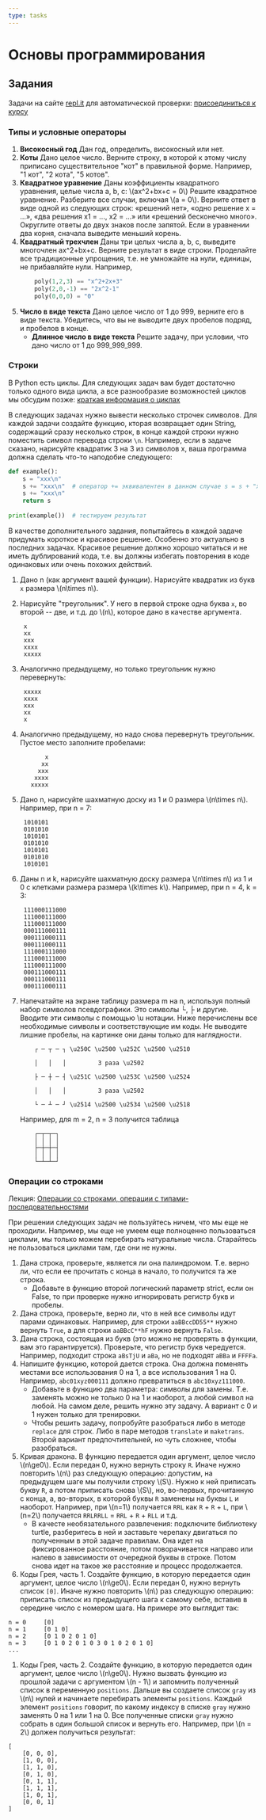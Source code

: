 ```yaml
---
type: tasks
---
```


# Основы программирования

## Задания

Задачи на сайте [repl.it](http://repl.it) для автоматической проверки:
[присоединиться к курсу](https://repl.it/classroom/invite/Y4lXO57)

### Типы и условные операторы
1. **Високосный год** Дан год, определить, високосный или нет.
1. **Коты** Дано целое число. Верните строку, в которой к этому числу приписано существительное "кот"
в правильной форме. Например, "1 кот", "2 кота", "5 котов".
1. **Квадратное уравнение** Даны коэффициенты квадратного уравнения, целые числа a, b, c: \\(ax^2+bx+c = 0\\) Решите квадратное уравнение.
Разберите все случаи, включая \\(a = 0\\). Верните ответ в виде одной из следующих строк: «решений нет», «одно решение x = ...»,
«два решения x1 = ..., x2 = ...» или «решений бесконечно много». Округлите ответы до двух знаков после запятой.
Если в уравнении два корня, сначала выведите меньший корень.
1. **Квадратный трехчлен** Даны три целых числа a, b, с, выведите многочлен ax^2+bx+с. Верните результат в виде строки.
Проделайте все традиционные упрощения, т.е. не умножайте на нули, единицы, не прибавляйте нули. Например,
    ```python
        poly(1,2,3) == "x^2+2x+3"
        poly(2,0,-1) == "2x^2-1"
        poly(0,0,0) = "0"
    ```
1. **Число в виде текста** Дано целое число от 1 до 999, верните его в виде текста. Убедитесь, что вы не выводите двух пробелов подряд,
и пробелов в конце.
    * **Длинное число в виде текста** Решите задачу, при условии, что дано число от 1 до 999_999_999.

### Строки
В Python есть циклы. Для следующих задач вам будет достаточно только одного вида цикла, а все разнообразие возможностей циклов мы обсудим позже: [краткая информация о циклах](loops.md)

В следующих задачах нужно вывести несколько строчек символов. Для каждой задачи создайте функцию, кторая возвращает один String, содержащий сразу несколько строк, в конце каждой строки нужно поместить символ перевода строки `\n`. Например, если в задаче сказано, нарисуйте квадратик 3 на 3 из символов x, ваша программа должна сделать
что-то наподобие следующего:
```python
def example():
    s = "xxx\n"
    s += "xxx\n"  # оператор += эквивалентен в данном случае s = s + "xxx\n"
    s += "xxx\n"
    return s
    
print(example())  # тестируем результат
```

В качестве дополнительного задания, попытайтесь в каждой задаче придумать короткое и красивое решение. Особенно это актуально в последних задачах. Красивое решение должно хорошо читаться и не иметь дублирований кода, т.е. вы должны избегать повторения
в коде одинаковых или очень похожих действий.

1. Дано n (как аргумент вашей функции). Нарисуйте квадратик из букв `x` размера \\(n\\times n\\).
1. Нарисуйте "треугольник". У него в первой строке одна буква `x`, во второй -- две, и т.д. до \\(n\\), которое дано в качестве аргумента.

        x
        xx
        xxx
        xxxx
        xxxxx
        
1. Аналогично предыдущему, но только треугольник нужно перевернуть:

        xxxxx
        xxxx
        xxx
        xx
        x
        
1. Аналогично предыдущему, но надо снова перевернуть треугольник. Пустое место заполните пробелами:

              x
             xx
            xxx
           xxxx
          xxxxx
          
1. Дано n, нарисуйте шахматную доску из 1 и 0 размера \\(n\\times n\\). Например, при n = 7:

        1010101
        0101010
        1010101
        0101010
        1010101
        0101010
        1010101
        
1. Даны n и k, нарисуйте шахматную доску размера \\(n\\times n\\) из 1 и 0 с клетками размера размера \\(k\\times k\\). Например,
при n = 4, k = 3:

        111000111000
        111000111000
        111000111000
        000111000111
        000111000111
        000111000111
        111000111000
        111000111000
        111000111000
        000111000111
        000111000111
        000111000111
        
1. Напечатайте на экране таблицу размера m на n, используя полный набор символов псевдографики. Это символы └, ├ и другие. Вводите эти символы с помощью \u нотации. Ниже перечислены все необходимые символы и соответствующие им коды. Не выводите лишние пробелы, на картинке они даны только для наглядности.
    ```
        ┌ ─ ┬ ─ ┐ \u250C \u2500 \u252C \u2500 \u2510

        │   │   │         3 раза \u2502

        ├ ─ ┼ ─ ┤ \u251C \u2500 \u253C \u2500 \u2524

        │   │   │         3 раза \u2502

        └ ─ ┴ ─ ┘ \u2514 \u2500 \u2534 \u2500 \u2518
    ```
    Например, для m = 2, n = 3 получится таблица
    ```
        ┌─┬─┬─┐
        │ │ │ │
        ├─┼─┼─┤
        │ │ │ │
        └─┴─┴─┘
    ```

### Операции со строками

Лекция: [Операции со строками, операции с типами-последовательностями](http://nbviewer.jupyter.org/github/iposov/students-site/blob/master/18fall/programming_basics/python-strings-sequences.ipynb)

При решении следующих задач не пользуйтесь ничем, что мы еще не проходили. Например, мы еще не умеем еще полноценно пользоваться циклами, мы только можем перебирать натуральные числа. Старайтесь не пользоваться циклами там, где они не нужны.

1. Дана строка, проверьте, является ли она палиндромом. Т.е. верно ли, что если ее прочитать с конца в начало, то получится та же строка.
    * Добавьте в функцию второй логический параметр strict, если он False, то при проверке нужно игнорировать регистр букв и пробелы.
1. Дана строка, проверьте, верно ли, что в ней все символы идут парами одинаковых. Например, для строки `aaBBccDD55**` нужно вернуть `True`, а для строки `aaBBcC**hF` нужно вернуть `False`.
1. Дана строка, состоящая из букв (это можно не проверять в функции, вам это гарантируется). Проверьте, что регистр букв чередуется. Например, подходит строка `aBsTjU` и `aBa`, но не подходят `aBBa` и `FFFFa`.
1. Напишите функцию, которой дается строка. Она должна поменять местами все использования 0 на 1, а все использования 1 на 0. Например,
`abc01xyz000111` должно превратиться в `abc10xyz111000`.
    * Добавьте в функцию два параметра: символы для замены. Т.е. заменять можно не только 0 на 1 и наоборот, а любой символ на любой. На самом деле, решить нужно эту задачу. А вариант с 0 и 1 нужен только для тренировки.
    * Чтобы решить задачу, попробуйте разобраться либо в методе `replace` для строк. Либо в паре методов `translate` и `maketrans`. Второй вариант предпочтительней, но чуть сложнее, чтобы разобраться.
1. Кривая дракона. В функцию передается один аргумент, целое число \\(n\\ge0\\). Если передан 0, нужно вернуть строку `R`. Иначе нужно повторить \\(n\\) раз следующую операцию: допустим, на предыдущем шаге мы получили строку \\(S\\). Нужно к ней приписать букву `R`, а потом приписать снова \\(S\\), но, во-первых, прочитанную с конца, а, во-вторых, в которой буквы `R` заменены на буквы `L` и наоборот. Например, при \\(n=1\\) получается `RRL` как `R` + `R` + `L`, при \\(n=2\\) получается `RRLRRLL` = `RRL` + `R` + `RLL` и т.д.
    * В качесте необязательного развлечения: подключите библиотеку turtle, разберитесь в ней и заставьте черепаху двигаться по полученным в этой задаче правилам. Она идет на фиксированное расстояние, потом поворачивается направо или налево в зависимости от очередной буквы в строке. Потом снова идет на такое же расстояние и процесс продолжается.
1. Коды Грея, часть 1. Создайте функцию, в которую передается один аргумент, целое число \\(n\\ge0\\). Если передан 0, нужно вернуть список `[0]`. Иначе нужно повторить \\(n\\) раз следующую операцию: приписать список из предыдущего шага к самому себе, вставив в середине число с номером шага. На примере это выглядит так:
```
n = 0     [0]
n = 1     [0 1 0]
n = 2     [0 1 0 2 0 1 0]
n = 3     [0 1 0 2 0 1 0 3 0 1 0 2 0 1 0]
...
```
1. Коды Грея, часть 2. Создайте функцию, в которую передается один аргумент, целое число \\(n\\ge0\\). Нужно вызвать функцию из прошлой задачи с аргументом \\(n - 1\\) и запомнить полученный список в переменную `positions`. Дальше вы создаете список `gray` из \\(n\\) нулей и начинаете перебирать элементы `positions`. Каждый элемент `positions` говорит, по какому индексу в списке `gray` нужно заменять 0 на 1 или 1 на 0. Все полученные списки `gray` нужно собрать в один большой список и вернуть его. Например, при \\(n = 2\\) должен получиться результат:
```
[
    [0, 0, 0],
    [1, 0, 0],
    [1, 1, 0],
    [0, 1, 0],
    [0, 1, 1],
    [1, 1, 1],
    [1, 0, 1],
    [0, 0, 1]
]    
```
